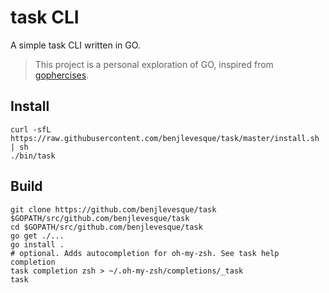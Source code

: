 # task CLI

A simple task CLI written in GO. 

> This project is a personal exploration of GO, inspired from [gophercises](https://gophercises.com/).


## Install

```
curl -sfL https://raw.githubusercontent.com/benjlevesque/task/master/install.sh | sh
./bin/task
```


## Build

```
git clone https://github.com/benjlevesque/task $GOPATH/src/github.com/benjlevesque/task
cd $GOPATH/src/github.com/benjlevesque/task
go get ./...
go install .
# optional. Adds autocompletion for oh-my-zsh. See task help completion 
task completion zsh > ~/.oh-my-zsh/completions/_task
task
``` 
